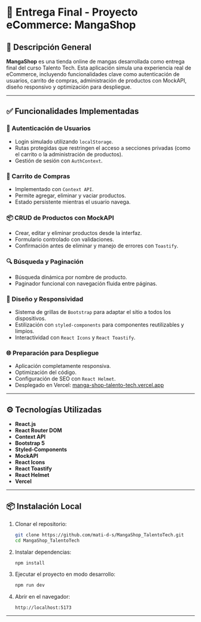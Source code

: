 
# 🎉 Entrega Final - Proyecto eCommerce: MangaShop

## 📝 Descripción General

**MangaShop** es una tienda online de mangas desarrollada como entrega final del curso Talento Tech. Esta aplicación simula una experiencia real de eCommerce, incluyendo funcionalidades clave como autenticación de usuarios, carrito de compras, administración de productos con MockAPI, diseño responsivo y optimización para despliegue.

---

## ✅ Funcionalidades Implementadas

### 🔐 Autenticación de Usuarios
- Login simulado utilizando `localStorage`.
- Rutas protegidas que restringen el acceso a secciones privadas (como el carrito o la administración de productos).
- Gestión de sesión con `AuthContext`.

### 🛒 Carrito de Compras
- Implementado con `Context API`.
- Permite agregar, eliminar y vaciar productos.
- Estado persistente mientras el usuario navega.

### 📦 CRUD de Productos con MockAPI
- Crear, editar y eliminar productos desde la interfaz.
- Formulario controlado con validaciones.
- Confirmación antes de eliminar y manejo de errores con `Toastify`.

### 🔍 Búsqueda y Paginación
- Búsqueda dinámica por nombre de producto.
- Paginador funcional con navegación fluida entre páginas.

### 🎨 Diseño y Responsividad
- Sistema de grillas de `Bootstrap` para adaptar el sitio a todos los dispositivos.
- Estilización con `styled-components` para componentes reutilizables y limpios.
- Interactividad con `React Icons` y `React Toastify`.

### 🌐 Preparación para Despliegue
- Aplicación completamente responsiva.
- Optimización del código.
- Configuración de SEO con `React Helmet`.
- Desplegado en Vercel: [manga-shop-talento-tech.vercel.app](https://manga-shop-talento-tech.vercel.app)

---

## ⚙️ Tecnologías Utilizadas
- **React.js**
- **React Router DOM**
- **Context API**
- **Bootstrap 5**
- **Styled-Components**
- **MockAPI**
- **React Icons**
- **React Toastify**
- **React Helmet**
- **Vercel**

---

## 📦 Instalación Local

1. Clonar el repositorio:
   ```bash
   git clone https://github.com/mati-d-s/MangaShop_TalentoTech.git
   cd MangaShop_TalentoTech
   ```

2. Instalar dependencias:
   ```bash
   npm install
   ```

3. Ejecutar el proyecto en modo desarrollo:
   ```bash
   npm run dev
   ```

4. Abrir en el navegador:
   ```
   http://localhost:5173
   ```

---
